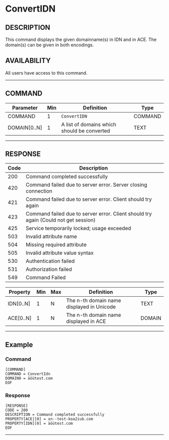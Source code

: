 # ConvertIDN

## DESCRIPTION
This command displays the given domainname(s) in IDN and in ACE.
The domain(s) can be given in both encodings.

## AVAILABILITY
All users have access to this command.

----
## COMMAND

Parameter | Min | Definition | Type
---- | ---- | ---- | ----
COMMAND | 1 | `ConvertIDN` | COMMAND
DOMAIN[0..N] | 1 | A list of domains which should be converted | TEXT

----
## RESPONSE

Code | Description
---- | ----
200 | Command completed successfully
420 | Command failed due to server error. Server closing connection
421 | Command failed due to server error. Client should try again
423 | Command failed due to server error. Client should try again (Could not get session)
425 | Service temporarily locked; usage exceeded
503 | Invalid attribute name
504 | Missing required attribute
505 | Invalid attribute value syntax
530 | Authentication failed
531 | Authorization failed
549 | Command Failed

Property | Min | Max | Definition | Type
---- | ---- | ---- | ---- | ----
IDN[0..N] | 1 | N | The n-th domain name displayed in Unicode | TEXT
ACE[0..N] | 1 | N | The n-th domain name displayed in ACE | DOMAIN

----
## Example

### Command

```
[COMMAND]
COMMAND = ConvertIdn
DOMAIN0 = äöütest.com
EOF
```
### Response

```
[RESPONSE]
CODE = 200
DESCRIPTION = Command completed successfully
PROPERTY[ACE][0] = xn--test-koa2iub.com
PROPERTY[IDN][0] = äöütest.com
EOF
```

----

